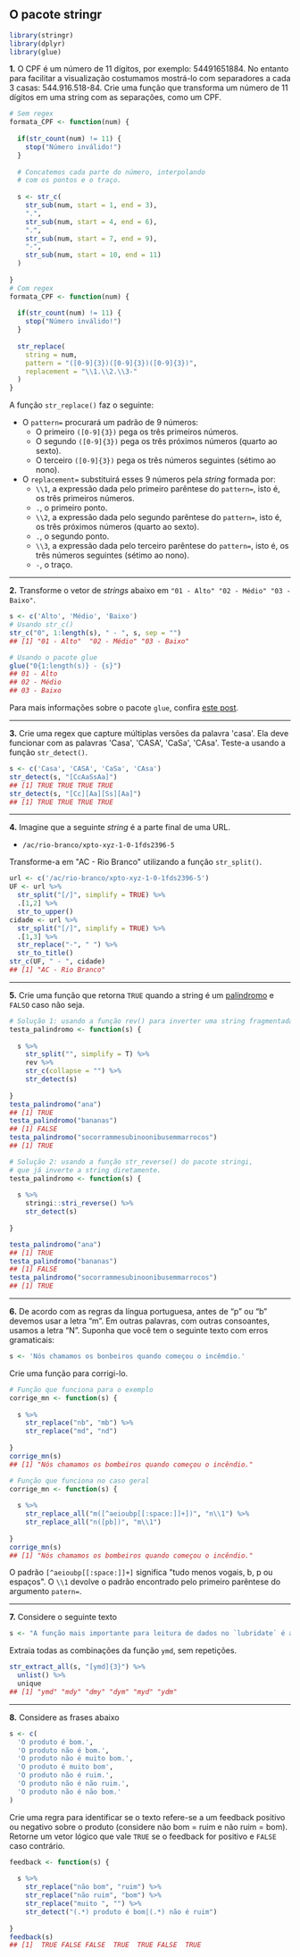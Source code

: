 

## O pacote stringr


```r
library(stringr)
library(dplyr)
library(glue)
```


**1.** O CPF é um número de 11 dígitos, por exemplo: 54491651884. No entanto para facilitar a visualização costumamos mostrá-lo com separadores a cada 3 casas: 544.916.518-84. Crie uma função que transforma um número de 11 dígitos em uma string com as separações, como um CPF.


```r
# Sem regex
formata_CPF <- function(num) {
  
  if(str_count(num) != 11) {
    stop("Número inválido!")
  }
  
  # Concatemos cada parte do número, interpolando
  # com os pontos e o traço.
  
  s <- str_c(
    str_sub(num, start = 1, end = 3),
    ".",
    str_sub(num, start = 4, end = 6),
    ".",
    str_sub(num, start = 7, end = 9),
    "-",
    str_sub(num, start = 10, end = 11)
  )
  
}
# Com regex
formata_CPF <- function(num) {
  
  if(str_count(num) != 11) {
    stop("Número inválido!")
  }
  
  str_replace(
    string = num, 
    pattern = "([0-9]{3})([0-9]{3})([0-9]{3})", 
    replacement = "\\1.\\2.\\3-"
  )
}
```

A função `str_replace()` faz o seguinte:

- O `pattern=` procurará um padrão de 9 números:
    - O primeiro `([0-9]{3})` pega os três primeiros números.
    - O segundo `([0-9]{3})` pega os três próximos números (quarto ao sexto).
    - O terceiro `([0-9]{3})` pega os três números seguintes (sétimo ao nono).
- O `replacement=` substituirá esses 9 números pela *string* formada por:
    - `\\1`, a expressão dada pelo primeiro parêntese do `pattern=`, isto é, os três primeiros números.
    - `.`, o primeiro ponto.
    - `\\2`,  a expressão dada pelo segundo parêntese do `pattern=`, isto é, os três próximos números (quarto ao sexto).
    - `.`, o segundo ponto.
    - `\\3`, a expressão dada pelo terceiro parêntese do `pattern=`, isto é, os três números seguintes (sétimo ao nono).
    - `-`, o traço.
    
---

**2.** Transforme o vetor de *strings* abaixo em `"01 - Alto" "02 - Médio" "03 - Baixo"`.


```r
s <- c('Alto', 'Médio', 'Baixo')
# Usando str_c()
str_c("0", 1:length(s), " - ", s, sep = "")
## [1] "01 - Alto"  "02 - Médio" "03 - Baixo"

# Usando o pacote glue
glue("0{1:length(s)} - {s}")
## 01 - Alto
## 02 - Médio
## 03 - Baixo
```
Para mais informações sobre o pacote `glue`, confira [este post](https://blog.curso-r.com/posts/2017-04-08-glue/).

---

**3.** Crie uma regex que capture múltiplas versões da palavra 'casa'. Ela deve funcionar com as palavras 'Casa', 'CASA', 'CaSa', 'CAsa'. Teste-a usando a função `str_detect()`.


```r
s <- c('Casa', 'CASA', 'CaSa', 'CAsa')
str_detect(s, "[CcAaSsAa]")
## [1] TRUE TRUE TRUE TRUE
str_detect(s, "[Cc][Aa][Ss][Aa]")
## [1] TRUE TRUE TRUE TRUE
```

---

**4.** Imagine que a seguinte *string* é a parte final de uma URL.

* `/ac/rio-branco/xpto-xyz-1-0-1fds2396-5`

Transforme-a em "AC - Rio Branco" utilizando a função `str_split()`.


```r
url <- c('/ac/rio-branco/xpto-xyz-1-0-1fds2396-5')
UF <- url %>%
  str_split("[/]", simplify = TRUE) %>% 
  .[1,2] %>% 
  str_to_upper()
cidade <- url %>% 
  str_split("[/]", simplify = TRUE) %>% 
  .[1,3] %>% 
  str_replace("-", " ") %>% 
  str_to_title()
str_c(UF, " - ", cidade)
## [1] "AC - Rio Branco"
```

---

**5.** Crie uma função que retorna `TRUE` quando a string é um [palíndromo](https://pt.wikipedia.org/wiki/Pal%C3%ADndromo) e `FALSO` caso não seja.


```r
# Solução 1: usando a função rev() para inverter uma string fragmentada
testa_palindromo <- function(s) {
  
  s %>%
    str_split("", simplify = T) %>% 
    rev %>% 
    str_c(collapse = "") %>% 
    str_detect(s)
  
}
testa_palindromo("ana")
## [1] TRUE
testa_palindromo("bananas")
## [1] FALSE
testa_palindromo("socorrammesubinoonibusemmarrocos")
## [1] TRUE

# Solução 2: usando a função str_reverse() do pacote stringi,
# que já inverte a string diretamente.
testa_palindromo <- function(s) {
  
  s %>% 
    stringi::stri_reverse() %>% 
    str_detect(s)
  
}

testa_palindromo("ana")
## [1] TRUE
testa_palindromo("bananas")
## [1] FALSE
testa_palindromo("socorrammesubinoonibusemmarrocos")
## [1] TRUE
```


---

**6.** De acordo com as regras da língua portuguesa, antes de “p” ou “b” devemos usar a letra “m”. Em outras palavras, com outras consoantes, usamos a letra “N”. Suponha que você tem o seguinte texto com erros gramaticais:


```r
s <- 'Nós chamamos os bonbeiros quando começou o incêmdio.'
```

Crie uma função para corrigi-lo.


```r
# Função que funciona para o exemplo
corrige_mn <- function(s) {
  
  s %>% 
    str_replace("nb", "mb") %>% 
    str_replace("md", "nd")
  
}
corrige_mn(s)
## [1] "Nós chamamos os bombeiros quando começou o incêndio."

# Função que funciona no caso geral
corrige_mn <- function(s) {
  
  s %>% 
    str_replace_all("m([^aeioubp[[:space:]]+])", "n\\1") %>%  
    str_replace_all("n([pb])", "m\\1")
  
}
corrige_mn(s)
## [1] "Nós chamamos os bombeiros quando começou o incêndio."
```

O padrão `[^aeioubp[[:space:]]+]` significa "tudo menos vogais, b, p ou espaços". O `\\1` devolve o padrão encontrado pelo primeiro parêntese do argumento `patern=`.

---

**7.** Considere o seguinte texto


```r
s <- "A função mais importante para leitura de dados no `lubridate` é a `ymd`. Essa função serve para ler qualquer data de uma `string` no formato `YYYY-MM-DD`. Essa função é útil pois funciona com qualquer separador entre os elementos da data e também porque temos uma função para cada formato (`ymd`, `mdy`, `dmy`, `dym`, `myd`, `ydm`)."
```

Extraia todas as combinações da função `ymd`, sem repetições.


```r
str_extract_all(s, "[ymd]{3}") %>% 
  unlist() %>% 
  unique
## [1] "ymd" "mdy" "dmy" "dym" "myd" "ydm"
```


---

**8.** Considere as frases abaixo


```r
s <- c(
  'O produto é bom.',
  'O produto não é bom.',
  'O produto não é muito bom.',
  'O produto é muito bom',
  'O produto não é ruim.',
  'O produto não é não ruim.',
  'O produto não é não bom.'
)
```

Crie uma regra para identificar se o texto refere-se a um feedback positivo ou negativo sobre o produto (considere não bom = ruim e não ruim = bom). Retorne um vetor lógico que vale `TRUE` se o feedback for positivo e `FALSE` caso contrário.


```r
feedback <- function(s) {
  
  s %>% 
    str_replace("não bom", "ruim") %>%
    str_replace("não ruim", "bom") %>% 
    str_replace("muito ", "") %>% 
    str_detect("(.*) produto é bom|(.*) não é ruim")
  
}
feedback(s)
## [1]  TRUE FALSE FALSE  TRUE  TRUE FALSE  TRUE
```


